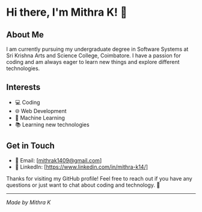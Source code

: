 # Hi there, I'm Mithra K! 👋

## About Me

I am currently pursuing my undergraduate degree in Software Systems at Sri Krishna Arts and Science College, Coimbatore. I have a passion for coding and am always eager to learn new things and explore different technologies.

## Interests

- 💻 Coding
- 🌐 Web Development
- 🤖 Machine Learning
- 📚 Learning new technologies

## Get in Touch

- 📧 Email: [mithrak1409@gmail.com]
- 💼 LinkedIn: [https://www.linkedin.com/in/mithra-k14/]

Thanks for visiting my GitHub profile! Feel free to reach out if you have any questions or just want to chat about coding and technology. 🚀

---

*Made by Mithra K*
